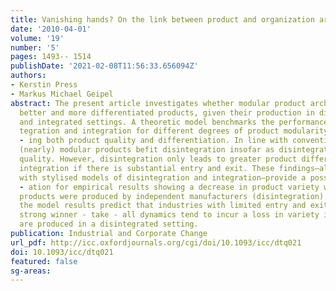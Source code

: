 ```yaml
---
title: Vanishing hands? On the link between product and organization architecture
date: '2010-04-01'
volume: '19'
number: '5'
pages: 1493-- 1514
publishDate: '2021-02-08T11:56:33.656094Z'
authors:
- Kerstin Press
- Markus Michael Geipel
abstract: The present article investigates whether modular product architectures deliver
  better and more differentiated products, given their production in disintegrated
  and integrated settings. A theoretic model benchmarks the performance of disin -
  tegration and integration for different degrees of product modularity by measur
  - ing both product quality and differentiation. In line with conventional wisdom,
  (nearly) modular products befit disintegration insofar as disintegration increases
  quality. However, disintegration only leads to greater product differentiation than
  integration if there is substantial entry and exit. These findings—albeit developed
  with stylised models of disintegration and integration—provide a possible explan
  - ation for empirical results showing a decrease in product variety when modular
  products were produced by independent manufacturers (disintegration). Moreover,
  the model results predict that industries with limited entry and exit as well as
  strong winner - take - all dynamics tend to incur a loss in variety if modular products
  are produced in a disintegrated setting.
publication: Industrial and Corporate Change
url_pdf: http://icc.oxfordjournals.org/cgi/doi/10.1093/icc/dtq021
doi: 10.1093/icc/dtq021
featured: false
sg-areas:
---
```

